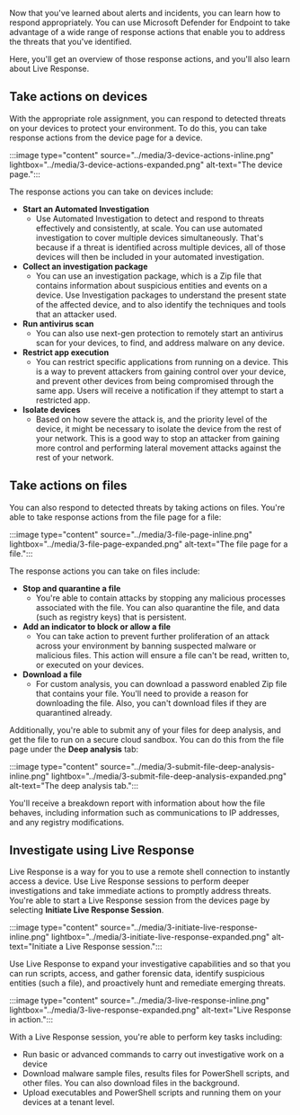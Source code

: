 Now that you've learned about alerts and incidents, you can learn how to respond appropriately. You can use Microsoft Defender for Endpoint to take advantage of a wide range of response actions that enable you to address the threats that you've identified.

Here, you'll get an overview of those response actions, and you'll also learn about Live Response.

## Take actions on devices

With the appropriate role assignment, you can respond to detected threats on your devices to protect your environment. To do this, you can take response actions from the device page for a device.

:::image type="content" source="../media/3-device-actions-inline.png" lightbox="../media/3-device-actions-expanded.png" alt-text="The device page.":::

The response actions you can take on devices include:

- **Start an Automated Investigation**
  - Use Automated Investigation to detect and respond to threats effectively and consistently, at scale. You can use automated investigation to cover multiple devices simultaneously. That's because if a threat is identified across multiple devices, all of those devices will then be included in your automated investigation.
- **Collect an investigation package**
  - You can use an investigation package, which is a Zip file that contains information about suspicious entities and events on a device. Use Investigation packages to understand the present state of the affected device, and to also identify the techniques and tools that an attacker used.
- **Run antivirus scan**
  - You can also use next-gen protection to remotely start an antivirus scan for your devices, to find, and address malware on any device.
- **Restrict app execution**
  - You can restrict specific applications from running on a device. This is a way to prevent attackers from gaining control over your device, and prevent other devices from being compromised through the same app. Users will receive a notification if they attempt to start a restricted app.
- **Isolate devices**
  - Based on how severe the attack is, and the priority level of the device, it might be necessary to isolate the device from the rest of your network. This is a good way to stop an attacker from gaining more control and performing lateral movement attacks against the rest of your network.

## Take actions on files

You can also respond to detected threats by taking actions on files. You're able to take response actions from the file page for a file:

:::image type="content" source="../media/3-file-page-inline.png" lightbox="../media/3-file-page-expanded.png" alt-text="The file page for a file.":::

The response actions you can take on files include:

- **Stop and quarantine a file**
  - You're able to contain attacks by stopping any malicious processes associated with the file. You can also quarantine the file, and data (such as registry keys) that is persistent.
- **Add an indicator to block or allow a file**
  - You can take action to prevent further proliferation of an attack across your environment by banning suspected malware or malicious files. This action will ensure a file can't be read, written to, or executed on your devices.
- **Download a file**
  - For custom analysis, you can download a password enabled Zip file that contains your file. You'll need to provide a reason for downloading the file. Also, you can't download files if they are quarantined already.

Additionally, you're able to submit any of your files for deep analysis, and get the file to run on a secure cloud sandbox. You can do this from the file page under the **Deep analysis** tab:

:::image type="content" source="../media/3-submit-file-deep-analysis-inline.png" lightbox="../media/3-submit-file-deep-analysis-expanded.png" alt-text="The deep analysis tab.":::

You'll receive a breakdown report with information about how the file behaves, including information such as communications to IP addresses, and any registry modifications.

## Investigate using Live Response

Live Response is a way for you to use a remote shell connection to instantly access a device. Use Live Response sessions to perform deeper investigations and take immediate actions to promptly address threats. You're able to start a Live Response session from the devices page by selecting **Initiate Live Response Session**.

:::image type="content" source="../media/3-initiate-live-response-inline.png" lightbox="../media/3-initiate-live-response-expanded.png" alt-text="Initiate a Live Response session.":::

Use Live Response to expand your investigative capabilities and so that you can run scripts, access, and gather forensic data, identify suspicious entities (such a file), and proactively hunt and remediate emerging threats.

:::image type="content" source="../media/3-live-response-inline.png" lightbox="../media/3-live-response-expanded.png" alt-text="Live Response in action.":::

With a Live Response session, you're able to perform key tasks including:

- Run basic or advanced commands to carry out investigative work on a device
- Download malware sample files, results files for PowerShell scripts, and other files. You can also download files in the background.
- Upload executables and PowerShell scripts and running them on your devices at a tenant level.
